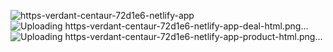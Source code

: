 
![https-verdant-centaur-72d1e6-netlify-app](https://user-images.githubusercontent.com/64363533/223607585-455995ea-a9a2-43ab-992d-2a33e4103442.png)
![Uploading https-verdant-centaur-72d1e6-netlify-app-deal-html.png…]()
![Uploading https-verdant-centaur-72d1e6-netlify-app-product-html.png…]()

